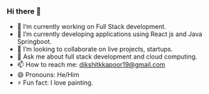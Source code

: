 ### Hi there 👋




- 🔭 I’m currently working on Full Stack development.
- 🌱 I’m currently developing applications using React js and Java Springboot.
- 👯 I’m looking to collaborate on live projects, startups. 
- 💬 Ask me about full stack development and cloud computing.
- 📫 How to reach me: dikshitkkapoor19@gmail.com
- 😄 Pronouns: He/Him
- ⚡ Fun fact: I love painting.

